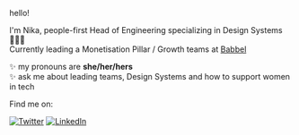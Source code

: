 hello!

I'm Nika, people-first Head of Engineering specializing in Design Systems 👩🏻‍💻  
Currently leading a Monetisation Pillar / Growth teams at <a href="https://babbel.com" target="_blank">Babbel</a>   

✨ my pronouns are **she/her/hers**\
✨ ask me about leading teams, Design Systems and how to support women in tech 

Find me on: 
<p><a href="https://twitter.com/nikazawila" target="_blank"><img alt="Twitter" src="https://img.shields.io/badge/twitter-%231DA1F2.svg?&style=for-the-badge&logo=twitter&logoColor=white" /></a> <a href="https://www.linkedin.com/in/nikazawila" target="_blank"><img alt="LinkedIn" src="https://img.shields.io/badge/linkedin-%230077B5.svg?&style=for-the-badge&logo=linkedin&logoColor=white" /></a> </p>
